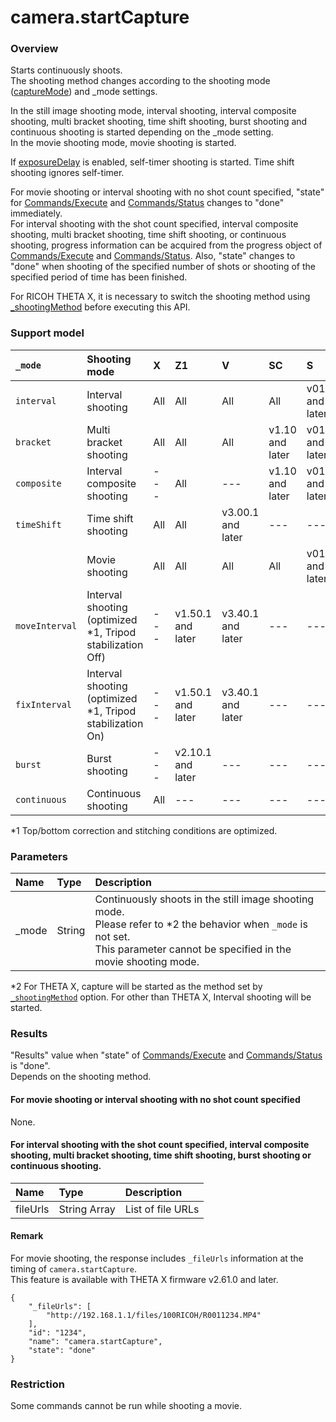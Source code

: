 # camera.startCapture

### Overview

Starts continuously shoots.   
The shooting method changes according to the shooting mode ([captureMode](../options/capture_mode.md)) and \_mode settings.

In the still image shooting mode, interval shooting, interval composite shooting, multi bracket shooting, time shift shooting, burst shooting and continuous shooting is started depending on the \_mode setting.   
In the movie shooting mode, movie shooting is started.

If [exposureDelay](../options/exposure_delay.md) is enabled, self-timer shooting is started. Time shift shooting ignores self-timer.

For movie shooting or interval shooting with no shot count specified, "state" for [Commands/Execute](../protocols/commands_execute.md#output) and [Commands/Status](../protocols/commands_status.md) changes to "done" immediately.  
 For interval shooting with the shot count specified, interval composite shooting, multi bracket shooting, time shift shooting, or continuous shooting, progress information can be acquired from the progress object of [Commands/Execute](../protocols/commands_execute.md#output) and [Commands/Status](../protocols/commands_status.md). Also, "state" changes to "done" when shooting of the specified number of shots or shooting of the specified period of time has been finished.  

 For RICOH THETA X, it is necessary to switch the shooting method using [_shootingMethod](../options/_shooting_method.md) before executing this API.  

### Support model

| `_mode` | Shooting mode | X | Z1 | V | SC | S |
|:--|:--|:--|:--|:--|:--|:--|
| `interval`  | Interval shooting | All | All | All | All | v01.62 and later |
| `bracket`   | Multi bracket shooting | All | All | All | v1.10 and later | v01.82 and later |
| `composite` | Interval composite shooting | --- | All | --- | v1.10 and later | v01.82 and later |
| `timeShift` | Time shift shooting | All | All | v3.00.1 and later | --- | --- |
|| Movie shooting | All | All | All | All | v01.62 and later |
| `moveInterval ` | Interval shooting (optimized <span class="mintext">*1</span>, Tripod stabilization Off) | --- | v1.50.1 and later | v3.40.1 and later | --- | --- |
| `fixInterval ` | Interval shooting (optimized <span class="mintext">*1</span>, Tripod stabilization On) | --- | v1.50.1 and later | v3.40.1 and later | --- | --- |
| `burst` | Burst shooting | --- | v2.10.1 and later | --- | --- | --- |
| `continuous` | Continuous shooting | All | --- | --- | --- | --- |

\*1 Top/bottom correction and stitching conditions are optimized.

### Parameters

| Name | Type | Description |
|:--|:--|:--|
| \_mode | String | Continuously shoots in the still image shooting mode.<br>Please refer to \*2 the behavior when `_mode` is not set.<br>This parameter cannot be specified in the movie shooting mode. |

\*2 For THETA X, capture will be started as the method set by [`_shootingMethod`](../options/_shooting_method.md) option. For other than THETA X, Interval shooting will be started.  

### Results

"Results" value when "state" of [Commands/Execute](../protocols/commands_execute.md#output) and [Commands/Status](../protocols/commands_status.md) is "done".  
 Depends on the shooting method.

#### For movie shooting or interval shooting with no shot count specified

None.

#### For interval shooting with the shot count specified, interval composite shooting, multi bracket shooting, time shift shooting, burst shooting or continuous shooting.

| Name | Type | Description |
|:--|:--|:--|
| fileUrls | String Array | List of file URLs |

#### Remark

For movie shooting, the response includes `_fileUrls` information at the timing of `camera.startCapture`.   
This feature is available with THETA X firmware v2.61.0 and later.  

```
{
    "_fileUrls": [
        "http://192.168.1.1/files/100RICOH/R0011234.MP4"
    ],
    "id": "1234",
    "name": "camera.startCapture",
    "state": "done"
}
```

### Restriction

Some commands cannot be run while shooting a movie.
